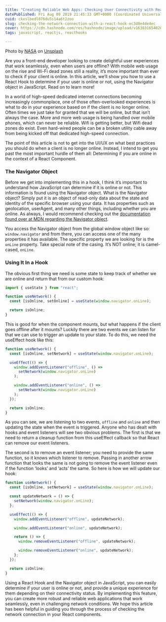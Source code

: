 ```yaml
---
title: "Creating Reliable Web Apps: Checking User Connectivity with React Hook"
datePublished: Fri Aug 09 2019 21:45:33 GMT+0000 (Coordinated Universal Time)
cuid: ckxslbedl076du5s14a6t2zoo
slug: checking-the-network-connection-with-a-react-hook-ec3d8e4de4ec
cover: https://cdn.hashnode.com/res/hashnode/image/upload/v1638316540208/GIXwwYnHj.jpeg
tags: javascript, reactjs, reacthooks

---
```


Photo by [NASA](https://unsplash.com/@nasa?utm_source=medium&utm_medium=referral) on [Unsplash](https://unsplash.com?utm_source=medium&utm_medium=referral)

Are you a front-end developer looking to create delightful user experiences that work seamlessly, even when users are offline? With mobile web usage on the rise and Wi-Fi dead zones still a reality, it’s more important than ever to check if your client is online. In this article, we’ll show you how to use a React Hook to determine if your user is online or not, using the Navigator object in JavaScript. Read on to learn more!

In a world of high-speed dedicated internet connections becoming increasingly commonplace, one of those often-overlooked experiences is what to do in your experience based on if the client is no longer online. Often times we just take for granted that we will be online, but that isn’t always the case. More and more web usage is being handled over mobile phones, which can never be reliable. Wifi is getting better, but Wifi dead zones do exist. Even hard-wired people can be a broken utility cable away from being kicked off that dedicated high-speed connection.

The point of this article is not to get into the UI/UX on what best practices you should do when a client is no longer online. Instead, I intend to get you past the most important hurdle of them all: Determining if you are online in the context of a React Component.

### The Navigator Object

Before we get into implementing this in a hook, I think it’s important to understand how JavaScript can determine if it is online or not. This information is found using the Navigator object. What is the Navigator object? Simply put it is an object of read-only data about the state and identity of the specific browser using your data. It has properties such as geolocation, userAgent, and many other things, including whether you are online. As always, I would recommend checking out the [documentation found over at MDN regarding the Navigator object](https://developer.mozilla.org/en-US/docs/Web/API/Navigator).

You access the Navigator object from the global window object like so: `window.navigator` and from there, you can access one of the many properties it has available. The specific property we are looking for is the `onLine` property. Take special note of the casing. It’s NOT online; it is camel-cased, `onLine`.

### Using It In a Hook

The obvious first thing we need is some state to keep track of whether we are online and return that from our custom hook:

```javascript
import { useState } from "react";

function useNetwork() {
  const [isOnline, setOnline] = useState(window.navigator.onLine);

  return isOnline;
}
```

This is good for when the component mounts, but what happens if the client goes offline after it mounts? Luckily there are two events we can listen for that we can use to trigger an update to your state. To do this, we need the useEffect hook like this:

```javascript
function useNetwork() {
  const [isOnline, setNetwork] = useState(window.navigator.onLine);

  useEffect(() => {
    window.addEventListener("offline", () =>
      setNetwork(window.navigator.onLine)
    );

    window.addEventListener("online", () =>
      setNetwork(window.navigator.onLine)
    );
  });

  return isOnline;
}
```

As you can see, we are listening to two events, `offline` and `online` and then updating the state when the event is triggered. Anyone who has dealt with hooks and event listeners will see two obvious problems. The first is that we need to return a cleanup function from this useEffect callback so that React can remove our event listeners.

The second is to remove an event listener; you need to provide the same function, so it knows which listener to remove. Passing in another arrow function that looks the same is not going to remove the event listener even if the function ‘looks’ and ‘acts’ the same. So here is how we will update our hook:

```javascript
function useNetwork() {
  const [isOnline, setNetwork] = useState(window.navigator.onLine);

  const updateNetwork = () => {
    setNetwork(window.navigator.onLine);
  };

  useEffect(() => {
    window.addEventListener("offline", updateNetwork);

    window.addEventListener("online", updateNetwork);

    return () => {
      window.removeEventListener("offline", updateNetwork);

      window.removeEventListener("online", updateNetwork);
    };
  });

  return isOnline;
}
```

Using a React Hook and the Navigator object in JavaScript, you can easily determine if your user is online or not, and provide a unique experience for them depending on their connectivity status. By implementing this feature, you can create more robust and reliable web applications that work seamlessly, even in challenging network conditions. We hope this article has been helpful in guiding you through the process of checking the network connection in your React components.